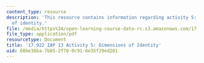 ```yaml
---
content_type: resource
description: 'This resource contains information regarding activity 5: dimensions
  of identity.'
file: /media/https%3A/open-learning-course-data-rc.s3.amazonaws.com/17-922-dr-martin-luther-king-jr-iap-design-seminar-january-iap-2013/68be16ba7b852f700c916e35f29ed281_MIT17_922IAP13_Activity5.pdf
file_type: application/pdf
resourcetype: Document
title: '17.922 IAP 13 Activity 5: Dimensions of Identity'
uid: 68be16ba-7b85-2f70-0c91-6e35f29ed281
---
```

